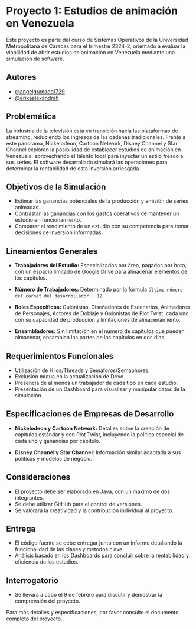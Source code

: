 # Proyecto 1: Estudios de animación en Venezuela

Este proyecto es parte del curso de Sistemas Operativos de la Universidad Metropolitana de Caracas para el trimestre 2324-2, orientado a evaluar la viabilidad de abrir estudios de animación en Venezuela mediante una simulación de software.

## Autores

- [@angelgranado1729](https://github.com/angelgranado1729)
- [@erikaalexandrah](https://github.com/erikaalexandrah)

## Problemática

La industria de la televisión está en transición hacia las plataformas de streaming, reduciendo los ingresos de las cadenas tradicionales. Frente a este panorama, Nickelodeon, Cartoon Network, Disney Channel y Star Channel exploran la posibilidad de establecer estudios de animación en Venezuela, aprovechando el talento local para inyectar un estilo fresco a sus series. El software desarrollado simulará las operaciones para determinar la rentabilidad de esta inversión arriesgada.

## Objetivos de la Simulación

- Estimar las ganancias potenciales de la producción y emisión de series animadas.
- Contrastar las ganancias con los gastos operativos de mantener un estudio en funcionamiento.
- Comparar el rendimiento de un estudio con su competencia para tomar decisiones de inversión informadas.

## Lineamientos Generales

- **Trabajadores del Estudio:** Especializados por área, pagados por hora, con un espacio limitado de Google Drive para almacenar elementos de los capítulos.
  
- **Número de Trabajadores:** Determinado por la fórmula `último número del carnet del desarrollador + 12`.

- **Roles Específicos:** Guionistas, Diseñadores de Escenarios, Animadores de Personajes, Actores de Doblaje y Guionistas de Plot Twist, cada uno con su capacidad de producción y limitaciones de almacenamiento.

- **Ensambladores:** Sin limitación en el número de capítulos que pueden almacenar, ensamblan las partes de los capítulos en dos días.

## Requerimientos Funcionales

- Utilización de Hilos/Threads y Semáforos/Semaphores.
- Exclusión mutua en la actualización de Drive.
- Presencia de al menos un trabajador de cada tipo en cada estudio.
- Presentación de un Dashboard para visualizar y manipular datos de la simulación.

## Especificaciones de Empresas de Desarrollo

- **Nickelodeon y Cartoon Network:** Detalles sobre la creación de capítulos estándar y con Plot Twist, incluyendo la política especial de cada uno y ganancias por capítulo.

- **Disney Channel y Star Channel:** Información similar adaptada a sus políticas y modelos de negocio.

## Consideraciones

- El proyecto debe ser elaborado en Java, con un máximo de dos integrantes.
- Se debe utilizar GitHub para el control de versiones.
- Se valorará la creatividad y la contribución individual al proyecto.

## Entrega

- El código fuente se debe entregar junto con un informe detallando la funcionalidad de las clases y métodos clave.
- Análisis basado en los Dashboards para concluir sobre la rentabilidad y eficiencia de los estudios.

## Interrogatorio

- Se llevará a cabo el 9 de febrero para discutir y demostrar la comprensión del proyecto.

Para más detalles y especificaciones, por favor consulte el documento completo del proyecto.